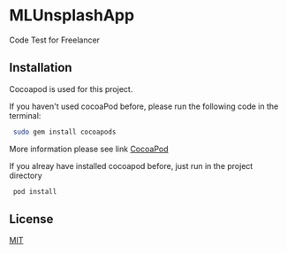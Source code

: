 # MLUnsplashApp
Code Test for Freelancer

## Installation
Cocoapod is used for this project.

If you haven't used cocoaPod before, please run the following code in the terminal: 

```bash
 sudo gem install cocoapods
```
More information please see link [CocoaPod](https://guides.cocoapods.org/using/getting-started.html)

If you alreay have installed cocoapod before, just run in the project directory

```bash
 pod install
 ```
 
 ## License
[MIT](https://choosealicense.com/licenses/mit/)
